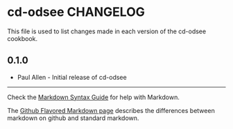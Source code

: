 cd-odsee CHANGELOG
=================

This file is used to list changes made in each version of the cd-odsee cookbook.

0.1.0
-----
- Paul Allen - Initial release of cd-odsee

- - -
Check the [Markdown Syntax Guide](http://daringfireball.net/projects/markdown/syntax) for help with Markdown.

The [Github Flavored Markdown page](http://github.github.com/github-flavored-markdown/) describes the differences between markdown on github and standard markdown.
